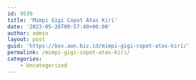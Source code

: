 ```yaml
---
id: 9539
title: 'Mimpi Gigi Copot Atas Kiri'
date: '2023-05-26T09:57:40+00:00'
author: admin
layout: post
guid: 'https://bos.awn.biz.id/mimpi-gigi-copot-atas-kiri/'
permalink: /mimpi-gigi-copot-atas-kiri/
categories:
    - Uncategorized
---
```


